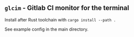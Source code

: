 ## `glcim` - Gitlab CI monitor for the terminal

Install after Rust toolchain with `cargo install --path .`

See example config in the main directory.
